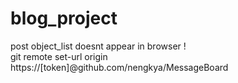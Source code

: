 # blog_project  
post object_list doesnt appear in browser !  
git remote set-url origin https://[token]@github.com/nengkya/MessageBoard
